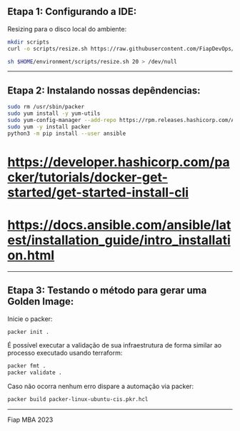 
## Etapa 1: Configurando a IDE:

Resizing para o disco local do ambiente:

```sh
mkdir scripts
curl -o scripts/resize.sh https://raw.githubusercontent.com/FiapDevOps/automation/main/cloud9/scripts/resize.sh && chmod +x scripts/resize.sh

sh $HOME/environment/scripts/resize.sh 20 > /dev/null
```

---

## Etapa 2: Instalando nossas depêndencias:

```sh
sudo rm /usr/sbin/packer
sudo yum install -y yum-utils
sudo yum-config-manager --add-repo https://rpm.releases.hashicorp.com/AmazonLinux/hashicorp.repo
sudo yum -y install packer
python3 -m pip install --user ansible
```

# https://developer.hashicorp.com/packer/tutorials/docker-get-started/get-started-install-cli
# https://docs.ansible.com/ansible/latest/installation_guide/intro_installation.html

---

## Etapa 3: Testando o método para gerar uma Golden Image:

Inicie o packer:

```sh
packer init .
```

 É possível executar a validação de sua infraestrutura de forma similar ao processo executado usando terraform:

```sh
packer fmt .
packer validate . 
 ```

 Caso não ocorra nenhum erro dispare a automação via packer:

 ```sh
 packer build packer-linux-ubuntu-cis.pkr.hcl
 ```

 ---

 Fiap MBA 2023